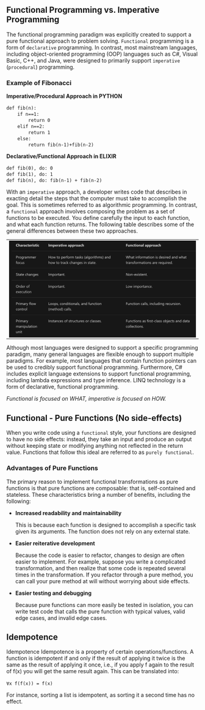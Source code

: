 ## Functional Programming vs. Imperative Programming

The functional programming paradigm was explicitly created to support a pure functional approach to problem solving. `Functional` programming is a form of `declarative` programming. In contrast, most mainstream languages, including object-oriented programming (OOP) languages such as C#, Visual Basic, C++, and Java, were designed to primarily support `imperative` (`procedural`) programming.

### Example of Fibonacci

**Imperative/Procedural Approach in PYTHON**

```
def fib(n): 
    if n==1: 
		return 0
	elif n==2: 
		return 1
	else: 
		return fib(n-1)+fib(n-2) 
```

**Declarative/Functional Approach in ELIXIR**
```
def fib(0), do: 0
def fib(1), do: 1
def fib(n), do: fib(n-1) + fib(n-2)
```

With an `imperative` approach, a developer writes code that describes in exacting detail the steps that the computer must take to accomplish the goal. This is sometimes referred to as algorithmic programming. In contrast, a `functional` approach involves composing the problem as a set of functions to be executed. You define carefully the input to each function, and what each function returns. The following table describes some of the general differences between these two approaches.

<table><tr><td>
<img align="center" src="./pics/functional_vs_procedural.png" title="Passing a slice to a function" width="900">
</td></tr></table>

Although most languages were designed to support a specific programming paradigm, many general languages are flexible enough to support multiple paradigms. For example, most languages that contain function pointers can be used to credibly support functional programming. Furthermore, C# includes explicit language extensions to support functional programming, including lambda expressions and type inference. LINQ technology is a form of declarative, functional programming.

_Functional is focused on WHAT, imperative is focused on HOW._

## Functional - Pure Functions (No side-effects)
When you write code using a `functional` style, your functions are designed to have no side effects: instead, they take an input and produce an output without keeping state or modifying anything not reflected in the return value. Functions that follow this ideal are referred to as `purely functional`.



### Advantages of Pure Functions

The primary reason to implement functional transformations as pure functions is that pure functions are composable: that is, self-contained and stateless. These characteristics bring a number of benefits, including the following:

* **Increased readability and maintainability**
  
  This is because each function is designed to accomplish a specific task given its arguments. The function does not rely on any external state.

* **Easier reiterative development**
  
  Because the code is easier to refactor, changes to design are often easier to implement. For example, suppose you write a complicated transformation, and then realize that some code is repeated several times in the transformation. If you refactor through a pure method, you can call your pure method at will without worrying about side effects.

* **Easier testing and debugging**
  
  Because pure functions can more easily be tested in isolation, you can write test code that calls the pure function with typical values, valid edge cases, and invalid edge cases.

## Idempotence
Idempotence
Idempotence is a property of certain operations/functions. A function is idempotent if and only if the result of applying it twice is the same as the result of applying it once, i.e., if you apply f again to the result of f(x) you will get the same result again. This can be translated into:

`∀x f(f(x)) = f(x)`

For instance, sorting a list is idempotent, as sorting it a second time has no effect.